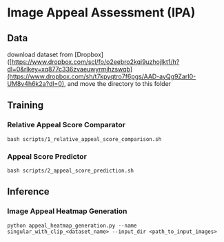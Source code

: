 # Image Appeal Assessment (IPA)

## Data
download dataset from [Dropbox]([https://www.dropbox.com/scl/fo/o2eebro2kqi9uzhojlkt1/h?dl=0&rlkey=xq877c336zvaeuwyrmjhzswqb](https://www.dropbox.com/sh/t7kpyqtro7f6pgs/AAD-ayQg9ZarI0-UM8v4h6k2a?dl=0), and move the directory to this folder


## Training

### Relative Appeal Score Comparator

```
bash scripts/1_relative_appeal_score_comparison.sh
```

### Appeal Score Predictor

```
bash scripts/2_appeal_score_prediction.sh
```

## Inference

### Image Appeal Heatmap Generation

```
python appeal_heatmap_generation.py --name singular_with_clip_<dataset_name> --input_dir <path_to_input_images> 
```
